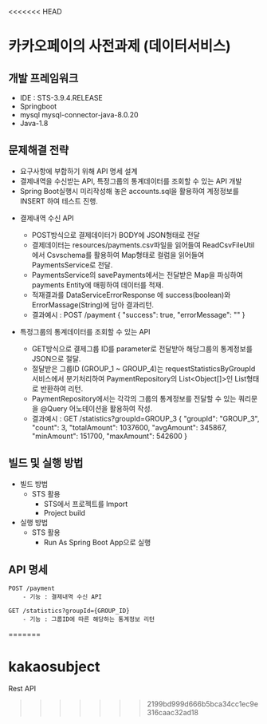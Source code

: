 <<<<<<< HEAD
# 카카오페이의 사전과제 (데이터서비스)

## 개발 프레임워크
 - IDE : STS-3.9.4.RELEASE
 - Springboot
 - mysql mysql-connector-java-8.0.20
 - Java-1.8
 
## 문제해결 전략
 - 요구사항에 부합하기 위해 API 명세 설계
 - 결제내역을 수신받는 API, 특정그룹의 통계데이터를 조회할 수 있는 API 개발
 - Spring Boot실행시 미리작성해 놓은 accounts.sql을 활용하여 계정정보를 INSERT 하여 테스트 진행.
  * 결제내역 수신 API
 	- POST방식으로 결제데이터가 BODY에 JSON형태로 전달
 	- 결제데이터는 resources/payments.csv파일을 읽어들여 ReadCsvFileUtil에서 Csvschema를 활용하여 Map형태로 컬럼을 읽어들여 PaymentsService로 전달.
 	- PaymentsService의 savePayments에서는 전달받은 Map을 파싱하여 payments Entity에 매핑하여 데이터를 적재.
	- 적재결과를 DataServiceErrorResponse 에 success(boolean)와 ErrorMassage(String)에 담아 결과리턴.
    - 결과예시 : 
	POST /payment
	{
    "success": true,
    "errorMessage": ""
	}

  * 특정그룹의 통계데이터를 조회할 수 있는 API
    - GET방식으로 결제그룹 ID를 parameter로 전달받아 해당그룹의 통계정보를 JSON으로 절달.
	- 절달받은 그룹ID (GROUP_1 ~ GROUP_4)는 requestStatisticsByGroupId 서비스에서 분기처리하여 PaymentRepository의 List<Object[]>인 List형태로 반환하여 리턴.
	- PaymentRepository에서는 각각의 그룹의 통계정보를 전달할 수 있는 쿼리문을 @Query 어노테이션을 활용하여 작성. 
    - 결과예시 : 
	GET /statistics?groupId=GROUP_3
	{
    "groupId": "GROUP_3",
    "count": 3,
    "totalAmount": 1037600,
    "avgAmount": 345867,
    "minAmount": 151700,
    "maxAmount": 542600
	}

## 빌드 및 실행 방법
 - 빌드 방법
	- STS 활용
		- STS에서 프로젝트를 Import
		- Project build
 - 실행 방법
	- STS 활용
		- Run As Spring Boot App으로 실행
			
## API 명세			
		
	POST /payment
		- 기능 : 결제내역 수신 API
		
	GET /statistics?groupId={GROUP_ID}
	    - 기능 : 그룹ID에 따른 해당하는 통계정보 리턴
		
=======
# kakaosubject
Rest API
>>>>>>> 2199bd999d666b5bca34cc1ec9e316caac32ad18
